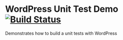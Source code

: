 # WordPress Unit Test Demo [![Build Status](https://travis-ci.org/carlalexander/wordpress-unit-test-demo.svg)](https://travis-ci.org/carlalexander/wordpress-unit-test-demo)

Demonstrates how to build a unit tests with WordPress
